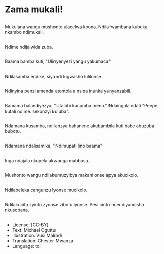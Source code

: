 # Zama mukali!

##
Mukulana wangu mushonto ulacelwa koona. Ndilafwambana kubuka, nkambo ndimukali.

##
Ndime ndijalwida zuba.

##
Baama bamba kuti, "Ulinyenyezi yangu yakumaca"

##
Ndilasamba endike, siyandi lugwasho lulilonse.

##
Ndinyina penzi amenda atontola a nsipa inunka yanyanzabili.

##
Bamama balandiyezya, "Utalubi kucumba meno." Ndaingula ndati "Peepe, kutali ndime. sekonzyi kuluba".

##
Ndamana kusamba, ndilanzya bahanene akubambila kuti babe abuzuba bubotu.

##
Ndamana ndalisamika, "Ndimupati lino baama"

##
Inga ndajala nkopela akwanga mabbusu.

##
Mushonto wangu ndilakumuzyibya makani onse apya akucikolo.

##
Ndilabeleka cangunzu lyonse mucikolo.

##
Ndilakucita zyintu zyonse zibotu lyonse. Pesi cintu ncendiyandisha nkusobana.

##
* License: [CC-BY]
* Text: Michael Oguttu
* Illustration: Vusi Malindi
* Translation: Chester Mwanza
* Language: toi

